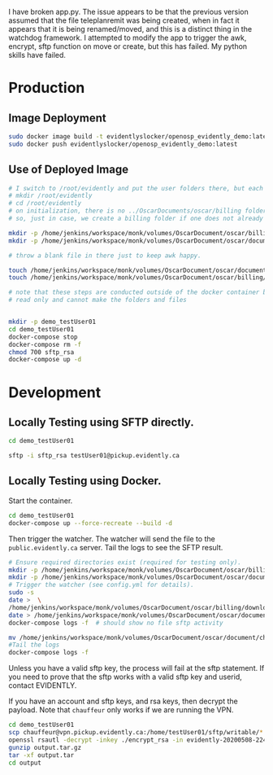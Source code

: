 I have broken app.py.  The issue appears to be that the previous version assumed that the file teleplanremit was being created, when in fact it appears that it
is being renamed/moved, and this is a distinct thing in the watchdog framework.  I attempted to modify the app to trigger the awk, encrypt, sftp function on move or create, but this has failed. My python skills have failed. 


# Production

## Image Deployment

```bash
sudo docker image build -t evidentlyslocker/openosp_evidently_demo:latest .
sudo docker push evidentlyslocker/openosp_evidently_demo:latest
```

## Use of Deployed Image

```bash
# I switch to /root/evidently and put the user folders there, but each to their own
# mkdir /root/evidently
# cd /root/evidently
# on initialization, there is no ../OscarDocuments/oscar/billing folder
# so, just in case, we create a billing folder if one does not already exist

mkdir -p /home/jenkins/workspace/monk/volumes/OscarDocument/oscar/billing/document
mkdir -p /home/jenkins/workspace/monk/volumes/OscarDocument/oscar/document

# throw a blank file in there just to keep awk happy.

touch /home/jenkins/workspace/monk/volumes/OscarDocument/oscar/document/change_this_to_targetname.txt
touch /home/jenkins/workspace/monk/volumes/OscarDocument/oscar/billing/download/Hempty_file

# note that these steps are conducted outside of the docker container because the docker-container is mounted
# read only and cannot make the folders and files


mkdir -p demo_testUser01
cd demo_testUser01
docker-compose stop
docker-compose rm -f
chmod 700 sftp_rsa
docker-compose up -d
```

# Development

## Locally Testing using SFTP directly.

```bash
cd demo_testUser01

sftp -i sftp_rsa testUser01@pickup.evidently.ca
```

## Locally Testing using Docker.

Start the container.

```bash
cd demo_testUser01
docker-compose up --force-recreate --build -d
```

Then trigger the watcher. The watcher will send the file to the `public.evidently.ca`
server. Tail the logs to see the SFTP result.

```bash
# Ensure required directories exist (required for testing only).
mkdir -p /home/jenkins/workspace/monk/volumes/OscarDocument/oscar/billing/download
mkdir -p /home/jenkins/workspace/monk/volumes/OscarDocument/oscar/document
# Trigger the watcher (see config.yml for details).
sudo -s 
date >  \
/home/jenkins/workspace/monk/volumes/OscarDocument/oscar/billing/download/Htest_file
date > /home/jenkins/workspace/monk/volumes/OscarDocument/oscar/document/change_my_name.txt
docker-compose logs -f  # should show no file sftp activity

mv /home/jenkins/workspace/monk/volumes/OscarDocument/oscar/document/change_my_name.txt /home/jenkins/workspace/monk/volumes/OscarDocument/oscar/document/teleplanremit_testfile.txt
#Tail the logs
docker-compose logs -f
```
Unless you have a valid sftp key, the process will fail at the sftp  statement. If you need to prove that the sftp works with a valid sftp key and userid, contact EVIDENTLY.

If you have an account and sftp keys, and rsa keys, then decrypt the payload. Note that `chauffeur` only works if we are running the VPN.

```bash
cd demo_testUser01
scp chauffeur@vpn.pickup.evidently.ca:/home/testUser01/sftp/writable/*.enc .
openssl rsautl -decrypt -inkey ./encrypt_rsa -in evidently-20200508-224231.tar.gz.enc -out output.tar.gz
gunzip output.tar.gz
tar -xf output.tar
cd output
```
